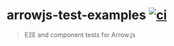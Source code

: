 # arrowjs-test-examples [![ci](https://github.com/bahmutov/arrowjs-test-examples/actions/workflows/ci.yml/badge.svg?branch=main)](https://github.com/bahmutov/arrowjs-test-examples/actions/workflows/ci.yml)

> E2E and component tests for Arrow.js
